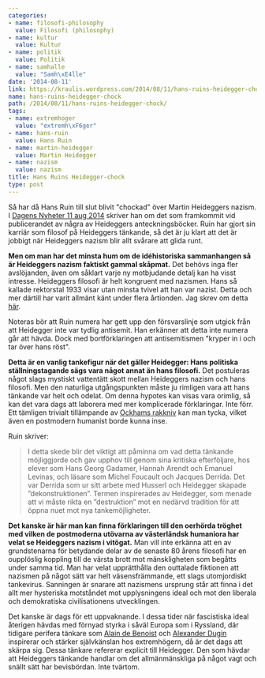 ```yaml
---
categories:
- name: filosofi-philosophy
  value: Filosofi (philosophy)
- name: kultur
  value: Kultur
- name: politik
  value: Politik
- name: samhalle
  value: "Samh\xE4lle"
date: '2014-08-11'
link: https://kraulis.wordpress.com/2014/08/11/hans-ruins-heidegger-chock/
name: hans-ruins-heidegger-chock
path: /2014/08/11/hans-ruins-heidegger-chock/
tags:
- name: extremhoger
  value: "extremh\xF6ger"
- name: hans-ruin
  value: Hans Ruin
- name: martin-heidegger
  value: Martin Heidegger
- name: nazism
  value: nazism
title: Hans Ruins Heidegger-chock
type: post
---
```

Så har då Hans Ruin till slut blivit "chockad" över Martin Heideggers nazism. I [Dagens Nyheter 11 aug 2014](http://www.dn.se/kultur-noje/nazistpropagandan-krop-in-i-heideggers-dagbocker/) skriver han om det som framkommit vid publicerandet av några av Heideggers anteckningsböcker. Ruin har gjort sin karriär som filosof på Heideggers tänkande, så det är ju klart att det är jobbigt när Heideggers nazism blir allt svårare att glida runt.

**Men om man har det minsta hum om de idéhistoriska sammanhangen så är Heideggers nazism faktiskt gammal skåpmat.** Det behövs inga fler avslöjanden, även om såklart varje ny motbjudande detalj kan ha visst intresse. Heideggers filosofi är helt kongruent med nazismen. Hans så kallade rektorstal 1933 visar utan minsta tvivel att han var nazist. Detta och mer därtill har varit allmänt känt under flera årtionden. Jag skrev om detta [här](/posts/).



Noteras bör att Ruin numera har gett upp den försvarslinje som utgick från att Heidegger inte var tydlig antisemit. Han erkänner att detta inte numera går att hävda. Dock med bortförklaringen att antisemitismen "kryper in i och tar över hans röst".

**Detta är en vanlig tankefigur när det gäller Heidegger: Hans politiska ställningstagande sägs vara något annat än hans filosofi.** Det postuleras något slags mystiskt vattentätt skott mellan Heideggers nazism och hans filosofi. Men den naturliga utgångspunkten måste ju rimligen vara att hans tänkande var helt och odelat. Om denna hypotes kan visas vara orimlig, så kan det vara dags att laborera med mer komplicerade förklaringar. Inte förr. Ett tämligen trivialt tillämpande av [Ockhams rakkniv](http://sv.wikipedia.org/wiki/Ockhams_rakkniv) kan man tycka, vilket även en postmodern humanist borde kunna inse.

Ruin skriver:

> I detta skede blir det viktigt att påminna om vad detta tänkande möjliggjorde och gav upphov till genom sina kritiska efterföljare, hos elever som Hans Georg Gadamer, Hannah Arendt och Emanuel Levinas, och läsare som Michel Foucault och Jacques Derrida. Det var Derrida som ur sitt arbete med Husserl och Heidegger skapade ”dekonstruktionen”. Termen inspirerades av Heidegger, som menade att vi måste rikta en ”destruktion” mot en nedärvd tradition för att öppna nuet mot nya tankemöjligheter.

**Det kanske är här man kan finna förklaringen till den oerhörda tröghet med vilken de postmoderna utövarna av västerländsk humaniora har velat se Heideggers nazism i vitögat.** Man vill inte erkänna att en av grundstenarna för betydande delar av de senaste 80 årens filosofi har en oupplöslig koppling till de värsta brott mot mänskligheten som begåtts under samma tid. Man har velat upprätthålla den outtalade fiktionen att nazismen på något sätt var helt väsensfrämmande, ett slags utomjordiskt tankevirus. Sanningen är snarare att nazismens ursprung står att finna i det allt mer hysteriska motståndet mot upplysningens ideal och mot den liberala och demokratiska civilisationens utvecklingen.

Det kanske är dags för ett uppvaknande. I dessa tider när fascistiska ideal återigen hävdas med förnyad styrka i såväl Europa som i Ryssland, där tidigare perifera tänkare som [Alain de Benoist](http://en.wikipedia.org/wiki/Alain_de_Benoist) och [Alexander Dugin](/posts/) inspirerar och stärker självkänslan hos extremhögern, då är det dags att skärpa sig. Dessa tänkare refererar explicit till Heidegger. Den som hävdar att Heideggers tänkande handlar om det allmänmänskliga på något vagt och snällt sätt har bevisbördan. Inte tvärtom.

